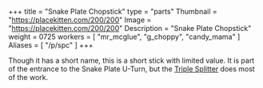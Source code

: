 +++
title = "Snake Plate Chopstick"
type = "parts"
Thumbnail = "https://placekitten.com/200/200"
Image = "https://placekitten.com/200/200"
Description = "Snake Plate Chopstick"
weight = 0725
workers = [
    "mr_mcglue",
    "g_choppy",
    "candy_mama"
]
Aliases = [
   "/p/spc"
]
+++

Though it has a short name, this is a short stick with limited value.  It is part of the entrance to the Snake Plate U-Turn, but the [Triple Splitter](/p/ts) does most of the work.